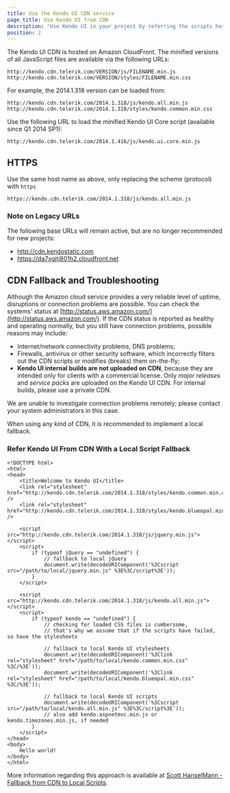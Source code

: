 ```yaml
---
title: Use the Kendo UI CDN service
page_title: Use Kendo UI from CDN
description: "Use Kendo UI in your project by referring the scripts hosted on the Kendo UI CDN"
position: 2
---
```


The Kendo UI CDN is hosted on Amazon CloudFront. The minified versions of all JavaScript files are available via the following URLs:

    http://kendo.cdn.telerik.com/VERSION/js/FILENAME.min.js
    http://kendo.cdn.telerik.com/VERSION/styles/FILENAME.min.css

For example, the 2014.1.318 version can be loaded from:

    http://kendo.cdn.telerik.com/2014.1.318/js/kendo.all.min.js
    http://kendo.cdn.telerik.com/2014.1.318/styles/kendo.common.min.css

Use the following URL to load the minified Kendo UI Core script (available since Q1 2014 SP1):

    http://kendo.cdn.telerik.com/2014.1.416/js/kendo.ui.core.min.js

## HTTPS

Use the same host name as above, only replacing the scheme (protocol) with `https`

    https://kendo.cdn.telerik.com/2014.1.318/js/kendo.all.min.js

### Note on Legacy URLs

The following base URLs will remain active, but are no longer recommended for new projects:

* http://cdn.kendostatic.com
* https://da7xgjtj801h2.cloudfront.net

## CDN Fallback and Troubleshooting

Although the Amazon cloud service provides a very reliable level of uptime, disruptions or connection problems are possible.
You can check the systems' status at [http://status.aws.amazon.com/](http://status.aws.amazon.com/). If the CDN status is reported as healthy and operating normally, but you still have connection problems,
possible reasons may include:

* Internet/network connectivity problems, DNS problems;
* Firewalls, antivirus or other security software, which incorrectly filters out the CDN scripts or modifies (breaks) them on-the-fly;
* **Kendo UI internal builds are not uploaded on CDN**, because they are intended only for clients with a commercial license. Only *major releases* and *service packs* are uploaded on the Kendo UI CDN. For internal builds, please use a private CDN.

We are unable to investigate connection problems remotely; please contact your system administrators in this case.

When using any kind of CDN, it is recommended to implement a local fallback.

### Refer Kendo UI From CDN With a Local Script Fallback

    <!DOCTYPE html>
    <html>
    <head>
        <title>Welcome to Kendo UI</title>
        <link rel="stylesheet" href="http://kendo.cdn.telerik.com/2014.1.318/styles/kendo.common.min.css" />
        <link rel="stylesheet" href="http://kendo.cdn.telerik.com/2014.1.318/styles/kendo.blueopal.min.css" />

        <script src="http://kendo.cdn.telerik.com/2014.1.318/js/jquery.min.js"></script>
        <script>
            if (typeof jQuery == "undefined") {
                // fallback to local jQuery
                document.write(decodeURIComponent('%3Cscript src="/path/to/local/jquery.min.js" %3E%3C/script%3E'));
            }
        </script>

        <script src="http://kendo.cdn.telerik.com/2014.1.318/js/kendo.all.min.js"></script>
        <script>
            if (typeof kendo == "undefined") {
                // checking for loaded CSS files is cumbersome,
                // that's why we assume that if the scripts have failed, so have the stylesheets

                // fallback to local Kendo UI stylesheets
                document.write(decodeURIComponent('%3Clink rel="stylesheet" href="/path/to/local/kendo.common.min.css" %3C/%3E'));
                document.write(decodeURIComponent('%3Clink rel="stylesheet" href="/path/to/local/kendo.blueopal.min.css" %3C/%3E'));

                // fallback to local Kendo UI scripts
                document.write(decodeURIComponent('%3Cscript src="/path/to/local/kendo.all.min.js" %3E%3C/script%3E'));
                // also add kendo.aspnetmvc.min.js or kendo.timezones.min.js, if needed
            }
        </script>
    </head>
    <body>
        Hello world!
    </body>
    </html>

More information regarding this approach is available at [Scott HanselMann - Fallback from CDN to Local Scripts](http://www.hanselman.com/blog/CDNsFailButYourScriptsDontHaveToFallbackFromCDNToLocalJQuery.aspx).
